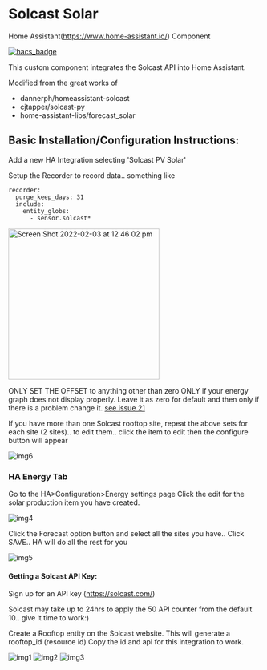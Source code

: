# Solcast Solar 

Home Assistant(https://www.home-assistant.io/) Component

[![hacs_badge](https://img.shields.io/badge/HACS-Custom-orange.svg?style=for-the-badge)](https://github.com/custom-components/hacs)

This custom component integrates the Solcast API into Home Assistant.

Modified from the great works of
* dannerph/homeassistant-solcast
* cjtapper/solcast-py
* home-assistant-libs/forecast_solar
## Basic Installation/Configuration Instructions:
Add a new HA Integration selecting 'Solcast PV Solar'

Setup the Recorder to record data.. something like
```
recorder:
  purge_keep_days: 31
  include:
    entity_globs:
      - sensor.solcast*
```

<img width="301" alt="Screen Shot 2022-02-03 at 12 46 02 pm" src="https://user-images.githubusercontent.com/1471841/152277906-b01cf56d-36e6-4176-849b-388125edb7b2.png">

ONLY SET THE OFFSET to anything other than zero ONLY if your energy graph does not display properly.
Leave it as zero for default and then only if there is a problem change it. [see issue 21](https://github.com/oziee/ha-solcast-solar/issues/21)


If you have more than one Solcast rooftop site, repeat the above sets for each site
(2 sites).. to edit them.. click the item to edit then the configure button will appear

![img6](https://user-images.githubusercontent.com/1471841/149643389-dac7a6bd-71b3-4d57-9b84-262cd728285b.png)

### HA Energy Tab
Go to the HA>Configuration>Energy settings page
Click the edit for the solar production item you have created. 

![img4](https://user-images.githubusercontent.com/1471841/149643349-d776f1ad-530c-46aa-91dc-8b9e7c7f3123.png)

Click the Forecast option button and select all the sites you have.. Click SAVE.. HA will do all the rest for you

![img5](https://user-images.githubusercontent.com/1471841/149643348-cee444cf-d7ac-4304-ae72-d429eccc7b35.png)

#### Getting a Solcast API Key:
Sign up for an API key (https://solcast.com/)

Solcast may take up to 24hrs to apply the 50 API counter from the default 10.. give it time to work:)

Create a Rooftop entity on the Solcast website. This will generate a rooftop_id (resource id)
Copy the id and api for this integration to work.

![img1](https://user-images.githubusercontent.com/1471841/135556872-ff5b51ac-699e-4ea5-869c-f9b0d0c5b815.png)
![img2](https://user-images.githubusercontent.com/1471841/135556549-1cdd1621-9351-43d2-85d1-cb335f0b77ba.png)
![img3](https://user-images.githubusercontent.com/1471841/149643244-245c9a5a-cb0f-4de4-b641-631bcf7fe764.png)
